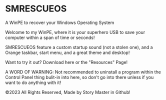 # SMRESCUEOS
A WinPE to recover your Windows Operating System

Welcome to my WinPE, where it is your superhero USB to save your computer within a span of time or seconds!

SMRESCUEOS feature a custom startup sound (not a stolen one), and a Orange taskbar, start menu, and a great theme and desktop!

Want to try it out? Download here or the "Resources" Page!

A WORD OF WARNING: Not recommended to uninstall a program within the Control Panel thing bulit-in into here, so don't go into there unless if you want to do anything with it!

©2023 All Rights Reserved, Made by Story Master in Github!
